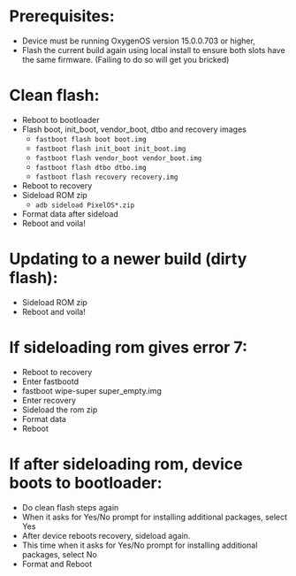 # Prerequisites:
- Device must be running OxygenOS version 15.0.0.703 or higher,
- Flash the current build again using local install to ensure both slots have the same firmware. (Failing to do so will get you bricked)

# Clean flash:
- Reboot to bootloader
- Flash boot, init_boot, vendor_boot, dtbo and recovery images
   -  `fastboot flash boot boot.img`
   -  `fastboot flash init_boot init_boot.img`
   -  `fastboot flash vendor_boot vendor_boot.img`
   -  `fastboot flash dtbo dtbo.img`
   -  `fastboot flash recovery recovery.img`
- Reboot to recovery
- Sideload ROM zip
   -  `adb sideload PixelOS*.zip`
- Format data after sideload
- Reboot and voila!

# Updating to a newer build (dirty flash):
- Sideload ROM zip
- Reboot and voila!

# If sideloading rom gives error 7:
- Reboot to recovery
- Enter fastbootd
- fastboot wipe-super super_empty.img
- Enter recovery
- Sideload the rom zip
- Format data
- Reboot

# If after sideloading rom, device boots to bootloader:
- Do clean flash steps again
- When it asks for Yes/No prompt for installing additional packages, select Yes
- After device reboots recovery, sideload again.
- This time when it asks for Yes/No prompt for installing additional packages, select No
- Format and Reboot